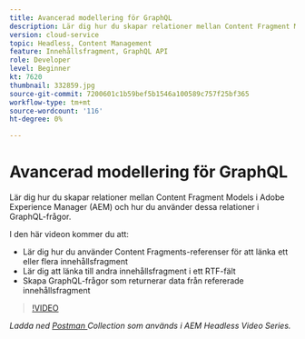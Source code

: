 ```yaml
---
title: Avancerad modellering för GraphQL
description: Lär dig hur du skapar relationer mellan Content Fragment Models i Adobe Experience Manager (AEM) och hur du använder dessa relationer i GraphQL-frågor.
version: cloud-service
topic: Headless, Content Management
feature: Innehållsfragment, GraphQL API
role: Developer
level: Beginner
kt: 7620
thumbnail: 332859.jpg
source-git-commit: 7200601c1b59bef5b1546a100589c757f25bf365
workflow-type: tm+mt
source-wordcount: '116'
ht-degree: 0%

---
```



# Avancerad modellering för GraphQL

Lär dig hur du skapar relationer mellan Content Fragment Models i Adobe Experience Manager (AEM) och hur du använder dessa relationer i GraphQL-frågor.

I den här videon kommer du att:

+ Lär dig hur du använder Content Fragments-referenser för att länka ett eller flera innehållsfragment
+ Lär dig att länka till andra innehållsfragment i ett RTF-fält
+ Skapa GraphQL-frågor som returnerar data från refererade innehållsfragment

>[!VIDEO](https://video.tv.adobe.com/v/332859/?quality=12&learn=on)

_Ladda ned  [Postman ](./assets/aem-headless-video-series.postman_collection.json) Collection som används i AEM Headless Video Series._